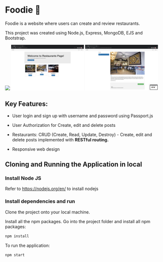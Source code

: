 # Foodie 🍴
Foodie is a website where users can create and review restaurants.

This project was created using Node.js, Express, MongoDB, EJS and Bootstrap.

<img src='readme/res1.png' height = 150> <img src='readme/res2.png' height = 150> <img src='readme/res3.png' height = 150>


## Key Features:

- User login and sign up with username and password using Passport.js

- User Authorization for Create, edit and delete posts

- Restaurants: CRUD (Create, Read, Update, Destroy) - Create, edit and delete posts implemented with **RESTful routing.**

- Responsive web design


## Cloning and Running the Application in local

### Install Node JS
Refer to https://nodejs.org/en/ to install nodejs


### Install dependencies and run

Clone the project onto your local machine.

Install all the npm packages. Go into the project folder and install all npm packages:

```bash
npm install
```

To run the application:

```bash
npm start
```
